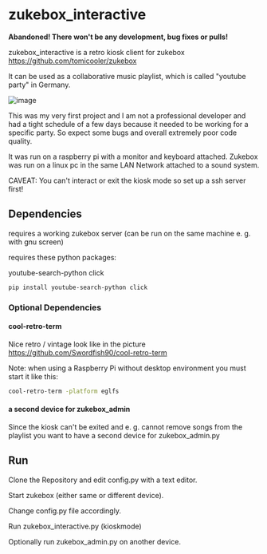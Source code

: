 # zukebox_interactive
**Abandoned! There won't be any development, bug fixes or pulls!**

zukebox_interactive is a retro kiosk client for zukebox https://github.com/tomicooler/zukebox

It can be used as a collaborative music playlist, which is called "youtube party" in Germany.

![image](https://user-images.githubusercontent.com/52667770/216048266-dbd1775d-13a7-4ab4-91e7-1cd072d6d60d.png)

This was my very first project and I am not a professional developer and had a tight schedule of a few days because it needed to be working for a specific party. So expect some bugs and overall extremely poor code quality.

It was run on a raspberry pi with a monitor and keyboard attached. Zukebox was run on a linux pc in the same LAN Network attached to a sound system.

CAVEAT: You can't interact or exit the kiosk mode so set up a ssh server first!

## Dependencies
requires a working zukebox server (can be run on the same machine e. g. with gnu screen)

requires these python packages:

youtube-search-python
click

```
pip install youtube-search-python click 
```

### Optional Dependencies
#### cool-retro-term
Nice retro / vintage look like in the picture
https://github.com/Swordfish90/cool-retro-term

Note: when using a Raspberry Pi without desktop environment you must start it like this:
```bash
cool-retro-term -platform eglfs
```

#### a second device for zukebox_admin
Since the kiosk can't be exited and e. g. cannot remove songs from the playlist you want to have a second device for zukebox_admin.py

## Run
Clone the Repository and edit config.py with a text editor.

Start zukebox (either same or different device).

Change config.py file accordingly.

Run zukebox_interactive.py (kioskmode)

Optionally run zukebox_admin.py on another device.

